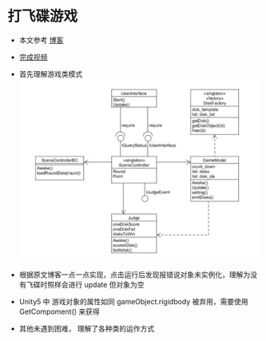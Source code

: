 # 打飞碟游戏

- 本文参考 [博客](https://blog.csdn.net/simba_scorpio/article/details/51051241)
- [完成视频](https://youtu.be/iiCe0XOzUKY)
- 首先理解游戏类模式
![](https://github.com/Chris-Ju/Picture/blob/master/%E5%B7%A5%E5%8E%82%E6%A8%A1%E5%BC%8F.jpg?raw=true)


- 根据原文博客一点一点实现，点击运行后发现报错说对象未实例化，理解为没有飞碟时照样会进行 update 但对象为空
- Unity5 中 游戏对象的属性如同 gameObject.rigidbody 被弃用，需要使用 GetCompoment<T>() 来获得
- 其他未遇到困难， 理解了各种类的运作方式

